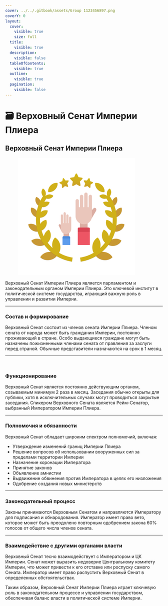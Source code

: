 ```yaml
---
cover: ../../.gitbook/assets/Group 1123456897.png
coverY: 0
layout:
  cover:
    visible: true
    size: full
  title:
    visible: true
  description:
    visible: false
  tableOfContents:
    visible: true
  outline:
    visible: true
  pagination:
    visible: false
---
```


# 🗃️ Верховный Сенат Империи Плиера

## Верховный Сенат Империи Плиера

<figure><img src="../../.gitbook/assets/Group 1123456947.png" alt="" width="375"><figcaption></figcaption></figure>

Верховный Сенат Империи Плиера является парламентом и законодательным органом Империи Плиера. Это ключевой институт в политической системе государства, играющий важную роль в управлении и развитии Империи.

***

### Состав и формирование

Верховный Сенат состоит из членов сената Империи Плиера. Членом сената от народа может быть гражданин Империи, постоянно проживающий в стране. Особо выдающиеся граждане могут быть назначены пожизненными членами сената от правления за заслуги перед страной. Обычные представители назначаются на срок в 1 месяц.

***

<figure><img src="../../.gitbook/assets/Group 1123456895 (1).png" alt=""><figcaption></figcaption></figure>

### Функционирование

Верховный Сенат является постоянно действующим органом, созываемым минимум 2 раза в месяц. Заседания обычно открыты для публики, хотя в исключительных случаях могут проводиться закрытые заседания. Спикером Верховного Сената является Рейм-Сенатор, выбранный Императором Империи Плиера.

***

### Полномочия и обязанности

Верховный Сенат обладает широким спектром полномочий, включая:

* Утверждение изменений границ Империи Плиера
* Решение вопросов об использовании вооруженных сил за пределами территории Империи
* Назначение коронации Императора
* Принятие законов
* Объявление амнистии
* Выдвижение обвинения против Императора в целях его низложения
* Одобрение создания новых министерств

***

### Законодательный процесс

Законы принимаются Верховным Сенатом и направляются Императору для подписания и обнародования. Император имеет право вето, которое может быть преодолено повторным одобрением закона 60% голосов от общего числа членов сената.

***

### Взаимодействие с другими органами власти

Верховный Сенат тесно взаимодействует с Императором и ЦК Империи. Сенат может выразить недоверие Центральному комитету Империи, что может привести к его отставке или роспуску самого Сената. Император имеет право распустить Верховный Сенат в определенных обстоятельствах.

Таким образом, Верховный Сенат Империи Плиера играет ключевую роль в законодательном процессе и управлении государством, обеспечивая баланс власти в политической системе Империи.
